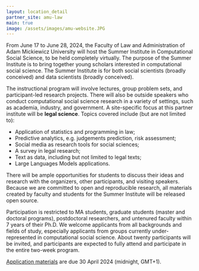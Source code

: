 ```yaml
---
layout: location_detail
partner_site: amu-law
main: true
image: /assets/images/amu-website.JPG
---
```


From June 17 to June 28, 2024, the Faculty of Law and Administration of Adam Mickiewicz University will host the Summer Institute in Computational Social Science, to be held completely virtually. The purpose of the Summer Institute is to bring together young scholars interested in computational social science. The Summer Institute is for both social scientists (broadly conceived) and data scientists (broadly conceived).

The instructional program will involve lectures, group problem sets, and participant-led research projects. There will also be outside speakers who conduct computational social science research in a variety of settings, such as academia, industry, and government. A site-specific focus at this partner institute will be **legal science**. Topics covered include (but are not limited to): 

*	Application of statistics and programming in law;
*	Predictive analytics, e.g. judgements prediction, risk assessment;
*	Social media as research tools for social sciences;
*	A survey in legal research;
*	Text as data, including but not limited to legal texts;
*   Large Languages Models applications.

There will be ample opportunities for students to discuss their ideas and research with the organizers, other participants, and visiting speakers. Because we are committed to open and reproducible research, all materials created by faculty and students for the Summer Institute will be released open source.

Participation is restricted to MA students, graduate students (master and doctoral programs), postdoctoral researchers, and untenured faculty within 7 years of their Ph.D. We welcome applicants from all backgrounds and fields of study, especially applicants from groups currently under-represented in computational social science. About twenty participants will be invited, and participants are expected to fully attend and participate in the entire two-week program.

[Application materials](https://compsocialscience.github.io/summer-institute/2024/amu-law/apply) are due 30 April 2024 (midnight, GMT+1).
